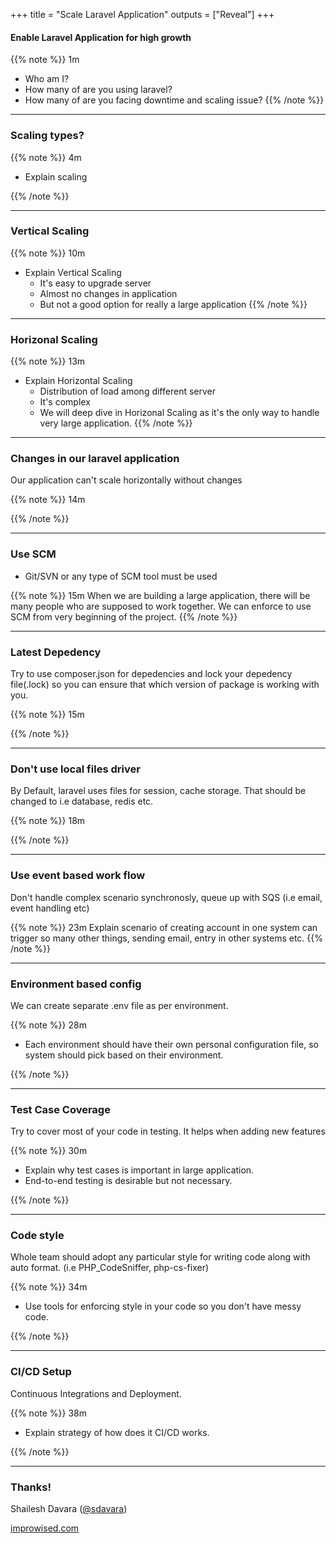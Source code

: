 +++
title = "Scale Laravel Application"
outputs = ["Reveal"]
+++

#### **Enable Laravel Application for high growth**

{{% note %}}
1m

* Who am I?
* How many of are you using laravel?
* How many of are you facing downtime and scaling issue?
{{% /note %}}

---
### **Scaling types?**

{{% note %}}
4m

* Explain scaling 

{{% /note %}}

---
### **Vertical Scaling**


{{% note %}}
10m

* Explain Vertical Scaling
  * It's easy to upgrade server
  * Almost no changes in application
  * But not a good option for really a large application
{{% /note %}}

---
### **Horizonal Scaling**

{{% note %}}
13m

* Explain Horizontal Scaling
  * Distribution of load among different server  
  * It's complex
  * We will deep dive in Horizonal Scaling as it's the only way to handle very large application.
{{% /note %}}

---
### **Changes in our laravel application** 
Our application can't scale horizontally without changes

{{% note %}}
14m


{{% /note %}}

---
### Use SCM

* Git/SVN or any type of SCM tool must be used 

{{% note %}}
15m
When we are building a large application, there will be many people who are supposed to work together. We can enforce to use SCM from very beginning of the project.
{{% /note %}}

---
### Latest Depedency

Try to use composer.json for depedencies and lock your depedency file(.lock) so you can ensure that which version of package is working with you.

{{% note %}}
15m

{{% /note %}}

---
### Don't use local files driver

By Default, laravel uses files for session, cache storage. That should be changed to i.e database, redis etc.

{{% note %}}
18m

{{% /note %}}

---
### Use event based work flow

Don't handle complex scenario synchronosly, queue up with SQS (i.e email, event handling etc)

{{% note %}}
23m
Explain scenario of creating account in one system can trigger so many other things, sending email, entry in other systems etc.
{{% /note %}}

---
### Environment based config

We can create separate .env file as per environment.

{{% note %}}
28m

* Each environment should have their own personal configuration file, so system should pick based on their environment.

{{% /note %}}

---
### Test Case Coverage

Try to cover most of your code in testing. It helps when adding new features

{{% note %}}
30m

* Explain why test cases is important in large application.
* End-to-end testing is desirable but not necessary.

{{% /note %}}

---
### Code style

Whole team should adopt any particular style for writing code along with auto format. (i.e PHP_CodeSniffer, php-cs-fixer)

{{% note %}}
34m

* Use tools for enforcing style in your code so you don't have messy code.

{{% /note %}}

---
### CI/CD Setup

Continuous Integrations and Deployment.

{{% note %}}
38m

* Explain strategy of how does it CI/CD works.

{{% /note %}}

---
### Thanks!

Shailesh Davara ([@sdavara](https://twitter.com/sdavara))

[improwised.com](https://www.improwised.com)
